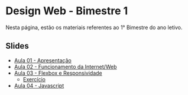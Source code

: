 # Design Web - Bimestre 1

Nesta página, estão os materiais referentes ao 1° Bimestre do ano letivo.

## Slides

- [Aula 01 - Apresentação](../slides/00/00.pdf) 
- [Aula 02 - Funcionamento da Internet/Web](../slides/01/01.pdf)
- [Aula 03 - Flexbox e Responsividade]()
    - [Exercício](./exercicio1.html)
- [Aula 04 - Javascript]()